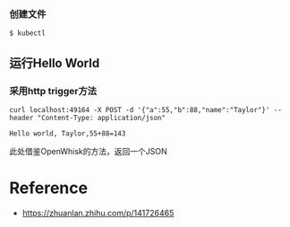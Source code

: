 ### 创建文件
`$ kubectl `



## 运行Hello World
### 采用http trigger方法
```
curl localhost:49164 -X POST -d '{"a":55,"b":88,"name":"Taylor"}' --header "Content-Type: application/json"

Hello world, Taylor,55+88=143

```
此处借鉴OpenWhisk的方法，返回一个JSON

# Reference
- https://zhuanlan.zhihu.com/p/141726465
